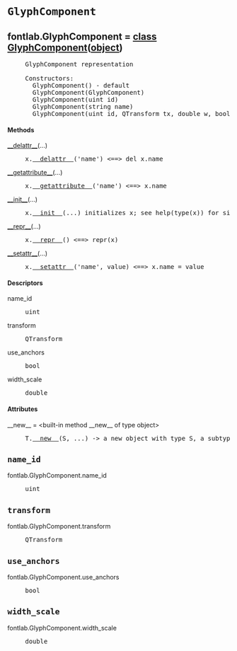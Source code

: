 

<a name="fontlab.GlyphComponent"></a>

# `GlyphComponent`


<dt class="class"><h2><span class="class-name">fontlab.GlyphComponent</span> = <a name="fontlab.GlyphComponent" href="#fontlab.GlyphComponent">class GlyphComponent</a>(<a href="./__builtin__.html#object">object</a>)</h2></dt><dd class="class"><dd>


<pre class="doc" markdown="0">GlyphComponent representation

Constructors:
  GlyphComponent() - default
  GlyphComponent(GlyphComponent)
  GlyphComponent(uint id)
  GlyphComponent(string name)
  GlyphComponent(uint id, QTransform tx, double w, bool ua)</pre>


</dd><h4 class="head-methods">Methods </h4><dl class="function"><dt><a name="GlyphComponent-__delattr__" href="#GlyphComponent-__delattr__"><span class="function-name">__delattr__</span></a><span class="argspec">(...)</span></dt><dd>

<pre class="doc" markdown="0">x.<a href="#fontlab.GlyphComponent-__delattr__">__delattr__</a>('name') <==> del x.name</pre>

</dd></dl>
<dl class="function"><dt><a name="GlyphComponent-__getattribute__" href="#GlyphComponent-__getattribute__"><span class="function-name">__getattribute__</span></a><span class="argspec">(...)</span></dt><dd>

<pre class="doc" markdown="0">x.<a href="#fontlab.GlyphComponent-__getattribute__">__getattribute__</a>('name') <==> x.name</pre>

</dd></dl>
<dl class="function"><dt><a name="GlyphComponent-__init__" href="#GlyphComponent-__init__"><span class="function-name">__init__</span></a><span class="argspec">(...)</span></dt><dd>

<pre class="doc" markdown="0">x.<a href="#fontlab.GlyphComponent-__init__">__init__</a>(...) initializes x; see help(type(x)) for signature</pre>

</dd></dl>
<dl class="function"><dt><a name="GlyphComponent-__repr__" href="#GlyphComponent-__repr__"><span class="function-name">__repr__</span></a><span class="argspec">(...)</span></dt><dd>

<pre class="doc" markdown="0">x.<a href="#fontlab.GlyphComponent-__repr__">__repr__</a>() <==> repr(x)</pre>

</dd></dl>
<dl class="function"><dt><a name="GlyphComponent-__setattr__" href="#GlyphComponent-__setattr__"><span class="function-name">__setattr__</span></a><span class="argspec">(...)</span></dt><dd>

<pre class="doc" markdown="0">x.<a href="#fontlab.GlyphComponent-__setattr__">__setattr__</a>('name', value) <==> x.name = value</pre>

</dd></dl>

  <h4 class="head-desc">Descriptors </h4><dl class="descriptor"><dt>name_id</dt>
<dd>

<pre class="doc" markdown="0">uint</pre>

</dd>
</dl>
<dl class="descriptor"><dt>transform</dt>
<dd>

<pre class="doc" markdown="0">QTransform</pre>

</dd>
</dl>
<dl class="descriptor"><dt>use_anchors</dt>
<dd>

<pre class="doc" markdown="0">bool</pre>

</dd>
</dl>
<dl class="descriptor"><dt>width_scale</dt>
<dd>

<pre class="doc" markdown="0">double</pre>

</dd>
</dl>

  <h4 class="head-attrs">Attributes </h4><dl><dt><span class="other-name">__new__</span> = &lt;built-in method __new__ of type object&gt;<dd>

<pre class="doc" markdown="0">T.<a href="#fontlab.GlyphComponent-__new__">__new__</a>(S, ...) -> a new object with type S, a subtype of T</pre>

</dd></dl>
</dd>


<a name="fontlab.GlyphComponent.name_id"></a>

## `name_id`


<dl class="descriptor"><dt>fontlab.GlyphComponent.name_id</dt>
<dd>

<pre class="doc" markdown="0">uint</pre>

</dd>
</dl>



<a name="fontlab.GlyphComponent.transform"></a>

## `transform`


<dl class="descriptor"><dt>fontlab.GlyphComponent.transform</dt>
<dd>

<pre class="doc" markdown="0">QTransform</pre>

</dd>
</dl>



<a name="fontlab.GlyphComponent.use_anchors"></a>

## `use_anchors`


<dl class="descriptor"><dt>fontlab.GlyphComponent.use_anchors</dt>
<dd>

<pre class="doc" markdown="0">bool</pre>

</dd>
</dl>



<a name="fontlab.GlyphComponent.width_scale"></a>

## `width_scale`


<dl class="descriptor"><dt>fontlab.GlyphComponent.width_scale</dt>
<dd>

<pre class="doc" markdown="0">double</pre>

</dd>
</dl>

